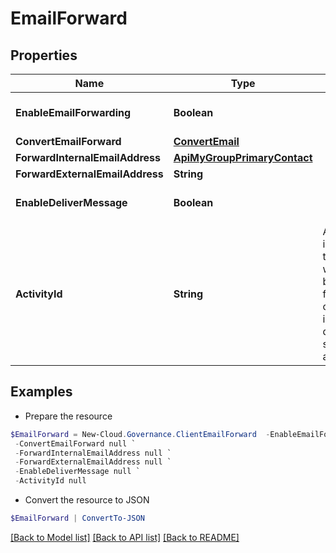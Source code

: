 # EmailForward
## Properties

Name | Type | Description | Notes
------------ | ------------- | ------------- | -------------
**EnableEmailForwarding** | **Boolean** |  | [optional] [default to $false]
**ConvertEmailForward** | [**ConvertEmail**](ConvertEmail.md) |  | [optional] 
**ForwardInternalEmailAddress** | [**ApiMyGroupPrimaryContact**](ApiMyGroupPrimaryContact.md) |  | [optional] 
**ForwardExternalEmailAddress** | **String** |  | [optional] 
**EnableDeliverMessage** | **Boolean** |  | [optional] [default to $false]
**ActivityId** | **String** | An unique identifier for the activity which can be used to find configuration in the dynamic service if it is assign by IT | [optional] 

## Examples

- Prepare the resource
```powershell
$EmailForward = New-Cloud.Governance.ClientEmailForward  -EnableEmailForwarding null `
 -ConvertEmailForward null `
 -ForwardInternalEmailAddress null `
 -ForwardExternalEmailAddress null `
 -EnableDeliverMessage null `
 -ActivityId null
```

- Convert the resource to JSON
```powershell
$EmailForward | ConvertTo-JSON
```

[[Back to Model list]](../README.md#documentation-for-models) [[Back to API list]](../README.md#documentation-for-api-endpoints) [[Back to README]](../README.md)

